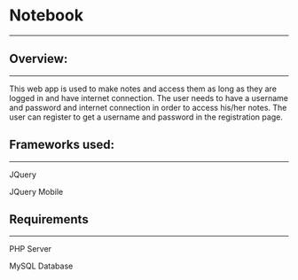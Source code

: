 # Notebook
----------------------

## Overview:
----------------------
This web app is used to make notes and access them as long as they are logged in and have internet connection. The user needs to have a username and password and internet connection in order to access his/her notes. The user can register to get a username and password in the registration page.

## Frameworks used:
----------------------
JQuery

JQuery Mobile

## Requirements
----------------------
PHP Server

MySQL Database


